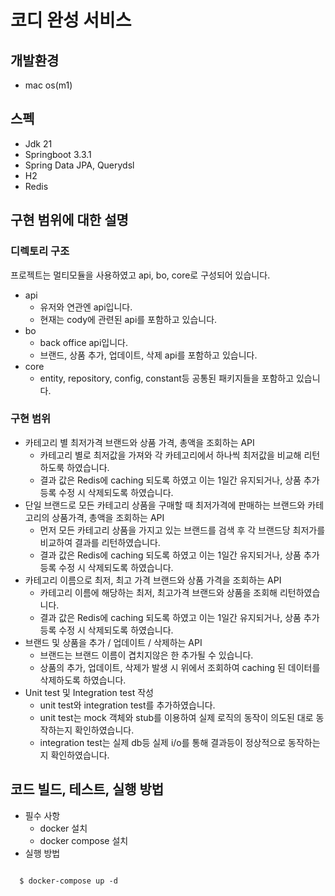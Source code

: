 
# 코디 완성 서비스

## 개발환경
- mac os(m1)

## 스펙
* Jdk 21
* Springboot 3.3.1
* Spring Data JPA, Querydsl
* H2
* Redis

## 구현 범위에 대한 설명
### 디렉토리 구조
프로젝트는 멀티모듈을 사용하였고 api, bo, core로 구성되어 있습니다.
 - api
   - 유저와 연관엔 api입니다.
   - 현재는 cody에 관련된 api를 포함하고 있습니다.
 - bo
   - back office api입니다.
   - 브랜드, 상품 추가, 업데이트, 삭제 api를 포함하고 있습니다.
 - core
   - entity, repository, config, constant등 공통된 패키지들을 포함하고 있습니다.

### 구현 범위
* 카테고리 별 최저가격 브랜드와 상품 가격, 총액을 조회하는 API
  - 카테고리 별로 최저값을 가져와 각 카테고리에서 하나씩 최저값을 비교해 리턴하도룩 하였습니다.
  - 결과 값은 Redis에 caching 되도록 하였고 이는 1일간 유지되거나, 상품 추가 등록 수정 시 삭제되도록 하였습니다.
* 단일 브랜드로 모든 카테고리 상품을 구매할 때 최저가격에 판매하는 브랜드와 카테고리의 상품가격, 총액을 조회하는 API
  - 먼저 모든 카테고리 상품을 가지고 있는 브랜드를 검색 후 각 브랜드당 최저가를 비교하여 결과를 리턴하였습니다.
  - 결과 값은 Redis에 caching 되도록 하였고 이는 1일간 유지되거나, 상품 추가 등록 수정 시 삭제되도록 하였습니다.
* 카테고리 이름으로 최저, 최고 가격 브랜드와 상품 가격을 조회하는 API
  - 카테고리 이름에 해당하는 최저, 최고가격 브랜드와 상품을 조회해 리턴하였습니다.
  - 결과 값은 Redis에 caching 되도록 하였고 이는 1일간 유지되거나, 상품 추가 등록 수정 시 삭제되도록 하였습니다.
* 브랜드 및 상품을 추가 / 업데이트 / 삭제하는 API
  - 브랜드는 브랜드 이름이 겹치지않은 한 추가될 수 있습니다.
  - 상품의 추가, 업데이트, 삭제가 발생 시 위에서 조회하여 caching 된 데이터를 삭제하도록 하였습니다.
* Unit test 및 Integration test 작성
  - unit test와 integration test를 추가하였습니다.
  - unit test는 mock 객체와 stub를 이용하여 실제 로직의 동작이 의도된 대로 동작하는지 확인하였습니다.
  - integration test는 실제 db등 실제 i/o를 통해 결과등이 정상적으로 동작하는지 확인하였습니다.

## 코드 빌드, 테스트, 실행 방법 
* 필수 사항
    * docker 설치
    * docker compose 설치
* 실행 방법
```shell

  $ docker-compose up -d
  
```
  